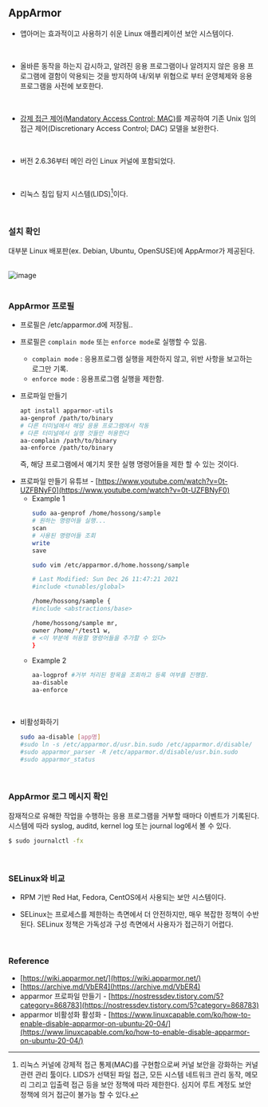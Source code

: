 ## **AppArmor**
- 앱아머는 효과적이고 사용하기 쉬운 Linux 애플리케이션 보안 시스템이다.
<br>

- 올바른 동작을 하는지 감시하고, 알려진 응용 프로그램이나 알려지지 않은 응용 프로그램에 결함이 악용되는 것을 방지하여 내/외부 위협으로 부터 운영체제와 응용 프로그램을 사전에 보호한다.
<br>

- [강제 접근 제어(Mandatory Access Control; MAC)](https://hoseong511.github.io/CS/OS/ac_dac_mac)를 제공하여 기존 Unix 임의 접근 제어(Discretionary Access Control; DAC) 모델을 보완한다.
<br>

- 버전 2.6.36부터 메인 라인 Linux 커널에 포함되었다.
<br>

- 리눅스 침입 탐지 시스템(LIDS)[^LIDS]이다.
<br>

### **설치 확인**
대부분 Linux 배포판(ex. Debian, Ubuntu, OpenSUSE)에 AppArmor가 제공된다.   
<br>

![image](https://user-images.githubusercontent.com/62678380/146114839-4027a971-b8df-46ad-a308-604cf06458c5.png)   
<br>

### **AppArmor 프로필**
- 프로필은 /etc/apparmor.d에 저장됨..
- 프로필은 `complain mode` 또는 `enforce mode`로 실행할 수 있음.
	- `complain mode` : 응용프로그램 실행을 제한하지 않고, 위반 사항을 보고하는 로그만 기록.
	- `enforce mode` : 응용프로그램 실행을 제한함.
- 프로파일 만들기
	```sh
	apt install apparmor-utils
	aa-genprof /path/to/binary
	# 다른 터미널에서 해당 응용 프로그램에서 작동
	# 다른 터미널에서 실행 것들만 허용한다
	aa-complain /path/to/binary
	aa-enforce /path/to/binary
	```   

	즉, 해당 프로그램에서 예기치 못한 실행 명령어들을 제한 할 수 있는 것이다.

<!--[![asciicast](https://asciinema.org/a/4mgQT4ktUyegenHOjG72N9QsU.svg)](https://asciinema.org/a/4mgQT4ktUyegenHOjG72N9QsU)   -->

- 프로파일 만들기 유튜브 - [https://www.youtube.com/watch?v=0t-UZFBNyF0](https://www.youtube.com/watch?v=0t-UZFBNyF0)
	- Example 1   
		```sh
		sudo aa-genprof /home/hossong/sample
		# 원하는 명령어들 실행...
		scan
		# 사용된 명령어들 조회
		write
		save
		```   
		```sh
		sudo vim /etc/apparmor.d/home.hossong/sample

		# Last Modified: Sun Dec 26 11:47:21 2021
		#include <tunables/global>

		/home/hossong/sample {
		#include <abstractions/base>

		/home/hossong/sample mr,
		owner /home/*/test1 w,
		# <이 부분에 허용할 명령어들을 추가할 수 있다>
		}
	- Example 2
		```sh
		aa-logprof #거부 처리된 항목을 조회하고 등록 여부를 진행함.
		aa-disable
		aa-enforce
		```
<br>

- 비활성화하기   
	```sh
	sudo aa-disable [app명]
	#sudo ln -s /etc/apparmor.d/usr.bin.sudo /etc/apparmor.d/disable/
	#sudo apparmor_parser -R /etc/apparmor.d/disable/usr.bin.sudo
	#sudo apparmor_status
	```

<br>

### **AppArmor 로그 메시지 확인**
잠재적으로 유해한 작업을 수행하는 응용 프로그램을 거부할 때마다 이벤트가 기록된다. 시스템에 따라 syslog, auditd, kernel log 또는 journal log에서 볼 수 있다.   
```sh
$ sudo journalctl -fx
```
<br>

### **SELinux와 비교**
- RPM 기반 Red Hat, Fedora, CentOS에서 사용되는 보안 시스템이다.

- SELinux는 프로세스를 제한하는 측면에서 더 안전하지만, 매우 복잡한 정책이 수반된다. SELinux 정책은 가독성과 구성 측면에서 사용자가 접근하기 어렵다.
<br>

### **Reference**
- [https://wiki.apparmor.net/](https://wiki.apparmor.net/)
- [https://archive.md/VbER4](https://archive.md/VbER4)
- apparmor 프로파일 만들기 - [https://nostressdev.tistory.com/5?category=868783](https://nostressdev.tistory.com/5?category=868783)
- apparmor 비활성화 활성화 - [https://www.linuxcapable.com/ko/how-to-enable-disable-apparmor-on-ubuntu-20-04/](https://www.linuxcapable.com/ko/how-to-enable-disable-apparmor-on-ubuntu-20-04/)

[^LIDS]: 리눅스 커널에 강제적 접근 통제(MAC)를 구현함으로써 커널 보안을 강화하는 커널 관련 관리 툴이다. LIDS가 선택된 파일 접근, 모든 시스템 네트워크 관리 동작, 메모리 그리고 입출력 접근 등을 보안 정책에 따라 제한한다. 심지어 루트 계정도 보안 정책에 의거 접근이 불가능 할 수 있다.